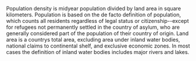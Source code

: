 Population density is midyear population divided by land area in square kilometers. Population is based on the de facto definition of population, which counts all residents regardless of legal status or citizenship--except for refugees not permanently settled in the country of asylum, who are generally considered part of the population of their country of origin. Land area is a countrys total area, excluding area under inland water bodies, national claims to continental shelf, and exclusive economic zones. In most cases the definition of inland water bodies includes major rivers and lakes.